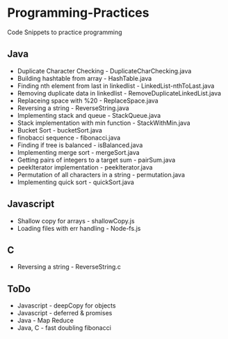 Programming-Practices
=====================

Code Snippets to practice programming

Java
-----------
* Duplicate Character Checking - DuplicateCharChecking.java
* Building hashtable from array - HashTable.java
* Finding nth element from last in linkedlist - LinkedList-nthToLast.java
* Removing duplicate data in linkedlist - RemoveDuplicateLinkedList.java
* Replaceing space with %20 - ReplaceSpace.java
* Reversing a string - ReverseString.java
* Implementing stack and queue - StackQueue.java
* Stack implementation with min function - StackWithMin.java
* Bucket Sort - bucketSort.java
* finobacci sequence - fibonacci.java
* Finding if tree is balanced - isBalanced.java
* Implementing merge sort - mergeSort.java
* Getting pairs of integers to a target sum - pairSum.java
* peekIterator implementation - peekIterator.java
* Permutation of all characters in a string - permutation.java
* Implementing quick sort - quickSort.java

Javascript
----------
* Shallow copy for arrays - shallowCopy.js
* Loading files with err handling - Node-fs.js

C
----------
* Reversing a string - ReverseString.c


ToDo
----------
* Javascript - deepCopy for objects
* Javascript - deferred & promises 
* Java - Map Reduce
* Java, C - fast doubling fibonacci
